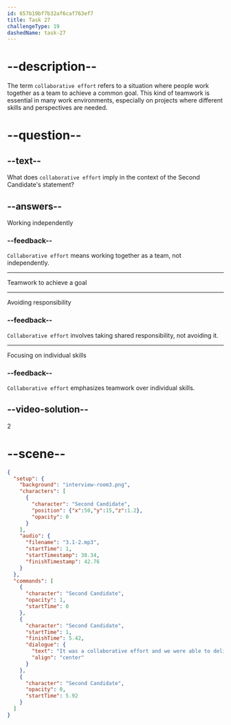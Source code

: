 ```yaml
---
id: 657b19bf7b32af6caf763ef7
title: Task 27
challengeType: 19
dashedName: task-27
---
```


<!-- (Audio) Second Candidate: It was a collaborative effort, and we were able to deliver the project on time. -->

# --description--

The term `collaborative effort` refers to a situation where people work together as a team to achieve a common goal. This kind of teamwork is essential in many work environments, especially on projects where different skills and perspectives are needed.

# --question--

## --text--

What does `collaborative effort` imply in the context of the Second Candidate's statement?

## --answers--

Working independently

### --feedback--

`Collaborative effort` means working together as a team, not independently.

---

Teamwork to achieve a goal

---

Avoiding responsibility

### --feedback--

`Collaborative effort` involves taking shared responsibility, not avoiding it.

---

Focusing on individual skills

### --feedback--

`Collaborative effort` emphasizes teamwork over individual skills.

## --video-solution--

2

# --scene--

```json
{
  "setup": {
    "background": "interview-room3.png",
    "characters": [
      {
        "character": "Second Candidate",
        "position": {"x":50,"y":15,"z":1.2},
        "opacity": 0
      }
    ],
    "audio": {
      "filename": "3.1-2.mp3",
      "startTime": 1,
      "startTimestamp": 38.34,
      "finishTimestamp": 42.76
    }
  },
  "commands": [
    {
      "character": "Second Candidate",
      "opacity": 1,
      "startTime": 0
    },
    {
      "character": "Second Candidate",
      "startTime": 1,
      "finishTime": 5.42,
      "dialogue": {
        "text": "It was a collaborative effort and we were able to deliver the project on time.",
        "align": "center"
      }
    },
    {
      "character": "Second Candidate",
      "opacity": 0,
      "startTime": 5.92
    }
  ]
}
```
